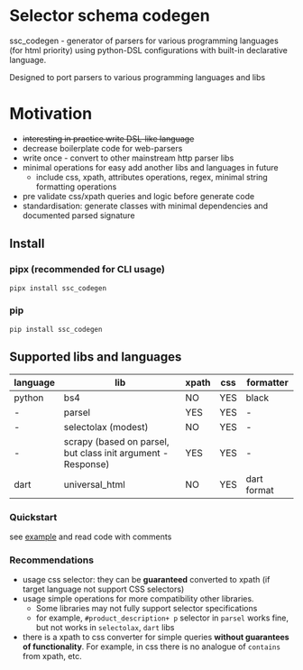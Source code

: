 # Selector schema codegen

ssc_codegen - generator of parsers for various programming languages (for html priority) using
python-DSL configurations with built-in declarative language.

Designed to port parsers to various programming languages and libs

# Motivation
- ~~interesting in practice write DSL-like language~~
- decrease boilerplate code for web-parsers
- write once - convert to other mainstream http parser libs
- minimal operations for easy add another libs and languages in future
  - include css, xpath, attributes operations, regex, minimal string formatting operations
- pre validate css/xpath queries and logic before generate code
- standardisation: generate classes with minimal dependencies and documented parsed signature 

## Install

### pipx (recommended for CLI usage)

```shell
pipx install ssc_codegen
```

### pip

```shell
pip install ssc_codegen
```

## Supported libs and languages

| language | lib                                                          | xpath | css | formatter   |
|----------|--------------------------------------------------------------|-------|-----|-------------|
| python   | bs4                                                          | NO    | YES | black       |
| -        | parsel                                                       | YES   | YES | -           |
| -        | selectolax (modest)                                          | NO    | YES | -           |
| -        | scrapy (based on parsel, but class init argument - Response) | YES   | YES | -           |
| dart     | universal_html                                               | NO    | YES | dart format |

### Quickstart

see [example](example) and read code with comments

### Recommendations

- usage css selector: they can be **guaranteed** converted to xpath (if target language not support CSS selectors)
- usage simple operations for more compatibility other libraries. 
  - Some libraries may not fully support selector specifications
  - for example, `#product_description+ p` selector in `parsel` works fine, but not works in `selectolax`, `dart` libs
- there is a xpath to css converter for simple queries **without guarantees of functionality**. 
For example, in css there is no analogue of `contains` from xpath, etc.
